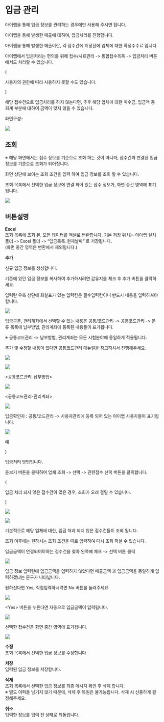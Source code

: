 # 입금 관리

아이랩을 통해 입금 정보를 관리하는 경우에만 사용해 주시면 됩니다.

아이랩을 통해 발생한 매출에 대하여, 입금처리를 진행합니다.

아이랩을 통해 발생한 매출이란, 각 접수건에 저장된에 업체에 대한 확정수수료 입니다.

아이랩에서 입금처리는 편의를 위해 접수/시료관리 -&gt; 통합접수목록 -&gt; 입금처리 버튼에서도 처리할 수 있습니다.

\(

사용자의 권한에 따라 사용하지 못할 수도 있습니다.

\)

해당 접수건으로 입금처리를 하지 않는다면, 추후 해당 업체에 대한 미수금, 입금액 등 회계 부분에 대하여 금액이 맞지 않을 수 있습니다.

화면구성-

![](../.gitbook/assets/000.png)

## 조회

※ 해당 화면에서는 접수 정보를 기준으로 조회 하는 것이 아니라, 접수건과 연결된 입금정보를 기준으로 조회가 되어집니다.

화면 상단에 보이는 조회 조건을 입력 하여 입금 정보를 조회 할 수 있습니다.

조회 목록에서 선택한 입금 정보에 연결 되어 있는 접수 정보가, 화면 중간 영역에 표기됩니다.

![](../.gitbook/assets/001%20%281%29.png)

## 버튼설명

**Excel**  
조회 목록에 조회 된, 모든 데이터를 엑셀로 변환합니다. 기본 저장 위치는 아이랩 설치 폴더 -&gt; Excel 폴더 -&gt; “입금목록\_현재날짜” 로 저장됩니다.  
\(화면 중간 영역은 변환에서 제외됩니다.\)

**추가**

신규 입금 정보를 생성합니다.

기존에 있던 입금 정보를 복사하여 추가하시려면 값유지를 체크 후 추가 버튼을 클릭하세요.

입력란 우측 상단에 화살표가 있는 입력칸은 필수입력칸이니 반드시 내용을 입력하셔야합니다.

![](../.gitbook/assets/003%20%282%29.png)

입금구분, 관리계좌에서 선택할 수 있는 내용은 공통/코드관리 -&gt; 공통코드관리 -&gt; 분류 목록에 납부방법, 관리계좌에 등록된 내용들이 표기됩니다.

※ 공통코드관리 -&gt; 납부방법, 관리계좌는 모든 시험분야에 동일하게 적용됩니다.

추가 및 수정할 내용이 있다면 공통코드관리 매뉴얼을 참고하셔서 진행해주세요.

![](../.gitbook/assets/004%20%281%29.png)

![](../.gitbook/assets/005.png)

&lt;공통코드관리-납부방법&gt;

![](../.gitbook/assets/006-_%20%281%29.png)

&lt;공통코드관리-관리계좌&gt;

![](../.gitbook/assets/007-_%20%281%29.png)

입금확인자 : 공통/코드관리 -&gt; 사용자관리에 등록 되어 있는 아이랩 사용자들이 표기됩니다.

![](../.gitbook/assets/008.png)

예

\)

 입금처리 방법입니다.

돋보기 버튼을 클릭하여 업체 조회 -&gt; 선택 -&gt; 관련접수 선택 버튼을 클릭합니다.

\(

입금 처리 되지 않은 접수건이 많은 경우, 조회가 오래 걸릴 수 있습니다.

\)

![](../.gitbook/assets/009.png)

![](../.gitbook/assets/010.png)

기본적으로 해당 업체에 대한, 입금 처리 되지 않은 접수건들이 조회 됩니다.

조회 이후에는 원하시는 조회 조건을 따로 입력하여 다시 조회 하실 수 있습니다.

입금금액이 연결되어야하는 접수건을 찾아 왼쪽에 체크 -&gt; 선택 버튼 클릭

![](../.gitbook/assets/011%20%281%29.png)

입금 정보 입력란에 입금금액을 입력하지 않았다면 매출금액 과 입금금액을 동일하게 입력하겠냐는 문구가 나타납니다.

원하신다면 Yes, 직접입력하시려면 No 버튼을 눌러주세요.

![](../.gitbook/assets/012%20%281%29.png)

&lt;Yes&gt; 버튼을 누른다면 자동으로 입금금액이 입력됩니다.

![](../.gitbook/assets/013.png)

선택한 접수건은 화면 중간 영역에 표기됩니다.

![](../.gitbook/assets/014%20%281%29.png)

**수정**  
조회 목록에서 선택한 입금 정보를 수정합니다.

**저장**  
입력된 입금 정보를 저장합니다.

**삭제**  
조회 목록에서 선택한 입금 정보를 최종 메시지 확인 후 삭제 합니다.  
※ 별도 이력을 남기지 않기 때문에, 삭제 후 복원은 불가능합니다. 삭제 시 신중하게 결정해주세요.

**취소**  
입력한 정보를 입력 전 상태로 되돌립니다.

